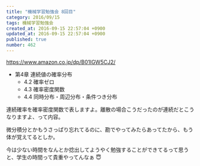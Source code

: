 ```yaml
---
title: "機械学習勉強会 8回目"
category: 2016/09/15
tags: 機械学習勉強会
created_at: 2016-09-15 22:57:04 +0900
updated_at: 2016-09-15 22:57:04 +0900
published: true
number: 462
---
```


https://www.amazon.co.jp/dp/B01IGW5CJ2/

* 第4章 連続値の確率分布
    * 4.2 確率ゼロ
    * 4.3 確率密度関数
    * 4.4 同時分布・周辺分布・条件つき分布

連続確率を確率密度関数で表しますよ。離散の場合こうだったのが連続だとこうなりますよ、って内容。

微分積分とかもうさっぱり忘れてるのに、勘でやってみたらあってたから、もう体が覚えてるとしか。

今は少ない時間をなんとか捻出してようやく勉強することができてるって思うと、学生の時間って貴重やってんなぁ :innocent: 

